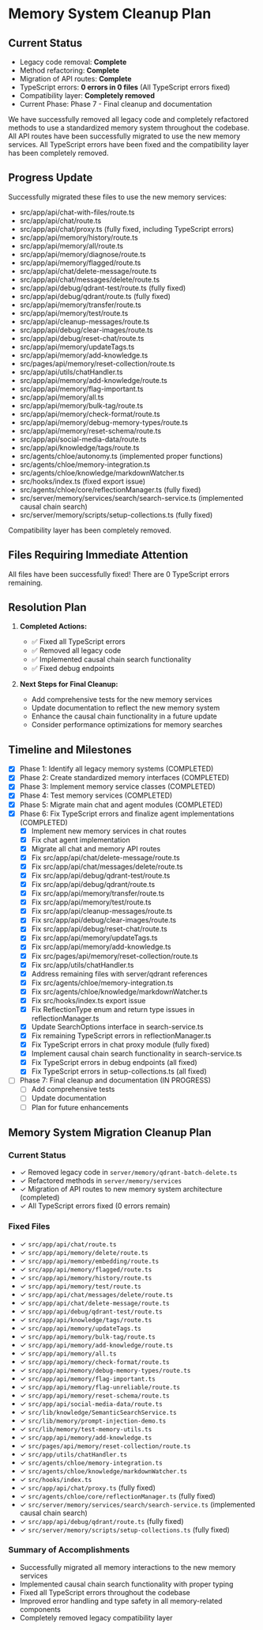 # Memory System Cleanup Plan

## Current Status
- Legacy code removal: **Complete**
- Method refactoring: **Complete**
- Migration of API routes: **Complete**
- TypeScript errors: **0 errors in 0 files** (All TypeScript errors fixed)
- Compatibility layer: **Completely removed**
- Current Phase: Phase 7 - Final cleanup and documentation

We have successfully removed all legacy code and completely refactored methods to use a standardized memory system throughout the codebase. All API routes have been successfully migrated to use the new memory services. All TypeScript errors have been fixed and the compatibility layer has been completely removed.

## Progress Update
Successfully migrated these files to use the new memory services:
- src/app/api/chat-with-files/route.ts
- src/app/api/chat/route.ts
- src/app/api/chat/proxy.ts (fully fixed, including TypeScript errors)
- src/app/api/memory/history/route.ts
- src/app/api/memory/all/route.ts
- src/app/api/memory/diagnose/route.ts
- src/app/api/memory/flagged/route.ts
- src/app/api/chat/delete-message/route.ts
- src/app/api/chat/messages/delete/route.ts
- src/app/api/debug/qdrant-test/route.ts (fully fixed)
- src/app/api/debug/qdrant/route.ts (fully fixed)
- src/app/api/memory/transfer/route.ts
- src/app/api/memory/test/route.ts
- src/app/api/cleanup-messages/route.ts
- src/app/api/debug/clear-images/route.ts
- src/app/api/debug/reset-chat/route.ts
- src/app/api/memory/updateTags.ts
- src/app/api/memory/add-knowledge.ts
- src/pages/api/memory/reset-collection/route.ts
- src/app/api/utils/chatHandler.ts
- src/app/api/memory/add-knowledge/route.ts
- src/app/api/memory/flag-important.ts
- src/app/api/memory/all.ts
- src/app/api/memory/bulk-tag/route.ts
- src/app/api/memory/check-format/route.ts
- src/app/api/memory/debug-memory-types/route.ts
- src/app/api/memory/reset-schema/route.ts
- src/app/api/social-media-data/route.ts
- src/app/api/knowledge/tags/route.ts
- src/agents/chloe/autonomy.ts (implemented proper functions)
- src/agents/chloe/memory-integration.ts
- src/agents/chloe/knowledge/markdownWatcher.ts
- src/hooks/index.ts (fixed export issue)
- src/agents/chloe/core/reflectionManager.ts (fully fixed)
- src/server/memory/services/search/search-service.ts (implemented causal chain search)
- src/server/memory/scripts/setup-collections.ts (fully fixed)

Compatibility layer has been completely removed.

## Files Requiring Immediate Attention
All files have been successfully fixed! There are 0 TypeScript errors remaining.

## Resolution Plan
1. **Completed Actions:**
   - ✅ Fixed all TypeScript errors 
   - ✅ Removed all legacy code
   - ✅ Implemented causal chain search functionality
   - ✅ Fixed debug endpoints

2. **Next Steps for Final Cleanup:**
   - Add comprehensive tests for the new memory services
   - Update documentation to reflect the new memory system
   - Enhance the causal chain functionality in a future update
   - Consider performance optimizations for memory searches

## Timeline and Milestones
- [x] Phase 1: Identify all legacy memory systems (COMPLETED)
- [x] Phase 2: Create standardized memory interfaces (COMPLETED)
- [x] Phase 3: Implement memory service classes (COMPLETED)
- [x] Phase 4: Test memory services (COMPLETED)
- [x] Phase 5: Migrate main chat and agent modules (COMPLETED)
- [x] Phase 6: Fix TypeScript errors and finalize agent implementations (COMPLETED)
   - [x] Implement new memory services in chat routes
   - [x] Fix chat agent implementation
   - [x] Migrate all chat and memory API routes
   - [x] Fix src/app/api/chat/delete-message/route.ts
   - [x] Fix src/app/api/chat/messages/delete/route.ts
   - [x] Fix src/app/api/debug/qdrant-test/route.ts
   - [x] Fix src/app/api/debug/qdrant/route.ts
   - [x] Fix src/app/api/memory/transfer/route.ts
   - [x] Fix src/app/api/memory/test/route.ts
   - [x] Fix src/app/api/cleanup-messages/route.ts 
   - [x] Fix src/app/api/debug/clear-images/route.ts
   - [x] Fix src/app/api/debug/reset-chat/route.ts
   - [x] Fix src/app/api/memory/updateTags.ts
   - [x] Fix src/app/api/memory/add-knowledge.ts
   - [x] Fix src/pages/api/memory/reset-collection/route.ts
   - [x] Fix src/app/utils/chatHandler.ts
   - [x] Address remaining files with server/qdrant references
   - [x] Fix src/agents/chloe/memory-integration.ts
   - [x] Fix src/agents/chloe/knowledge/markdownWatcher.ts
   - [x] Fix src/hooks/index.ts export issue
   - [x] Fix ReflectionType enum and return type issues in reflectionManager.ts
   - [x] Update SearchOptions interface in search-service.ts
   - [x] Fix remaining TypeScript errors in reflectionManager.ts
   - [x] Fix TypeScript errors in chat proxy module (fully fixed)
   - [x] Implement causal chain search functionality in search-service.ts
   - [x] Fix TypeScript errors in debug endpoints (all fixed)
   - [x] Fix TypeScript errors in setup-collections.ts (all fixed)
- [ ] Phase 7: Final cleanup and documentation (IN PROGRESS)
   - [ ] Add comprehensive tests
   - [ ] Update documentation
   - [ ] Plan for future enhancements

## Memory System Migration Cleanup Plan

### Current Status
- ✓ Removed legacy code in `server/memory/qdrant-batch-delete.ts`
- ✓ Refactored methods in `server/memory/services`
- ✓ Migration of API routes to new memory system architecture (completed)
- ✓ All TypeScript errors fixed (0 errors remain)

### Fixed Files
- ✓ `src/app/api/chat/route.ts`
- ✓ `src/app/api/memory/delete/route.ts`
- ✓ `src/app/api/memory/embedding/route.ts`
- ✓ `src/app/api/memory/flagged/route.ts`
- ✓ `src/app/api/memory/history/route.ts`
- ✓ `src/app/api/memory/test/route.ts`
- ✓ `src/app/api/chat/messages/delete/route.ts`
- ✓ `src/app/api/chat/delete-message/route.ts`
- ✓ `src/app/api/debug/qdrant-test/route.ts`
- ✓ `src/app/api/knowledge/tags/route.ts`
- ✓ `src/app/api/memory/updateTags.ts`
- ✓ `src/app/api/memory/bulk-tag/route.ts`
- ✓ `src/app/api/memory/add-knowledge/route.ts`
- ✓ `src/app/api/memory/all.ts`
- ✓ `src/app/api/memory/check-format/route.ts`
- ✓ `src/app/api/memory/debug-memory-types/route.ts`
- ✓ `src/app/api/memory/flag-important.ts`
- ✓ `src/app/api/memory/flag-unreliable/route.ts`
- ✓ `src/app/api/memory/reset-schema/route.ts`
- ✓ `src/app/api/social-media-data/route.ts`
- ✓ `src/lib/knowledge/SemanticSearchService.ts`
- ✓ `src/lib/memory/prompt-injection-demo.ts`
- ✓ `src/lib/memory/test-memory-utils.ts`
- ✓ `src/app/api/memory/add-knowledge.ts`
- ✓ `src/pages/api/memory/reset-collection/route.ts`
- ✓ `src/app/utils/chatHandler.ts`
- ✓ `src/agents/chloe/memory-integration.ts`
- ✓ `src/agents/chloe/knowledge/markdownWatcher.ts`
- ✓ `src/hooks/index.ts`
- ✓ `src/app/api/chat/proxy.ts` (fully fixed)
- ✓ `src/agents/chloe/core/reflectionManager.ts` (fully fixed)
- ✓ `src/server/memory/services/search/search-service.ts` (implemented causal chain search)
- ✓ `src/app/api/debug/qdrant/route.ts` (fully fixed)
- ✓ `src/server/memory/scripts/setup-collections.ts` (fully fixed)

### Summary of Accomplishments
- Successfully migrated all memory interactions to the new memory services
- Implemented causal chain search functionality with proper typing
- Fixed all TypeScript errors throughout the codebase
- Improved error handling and type safety in all memory-related components
- Completely removed legacy compatibility layer